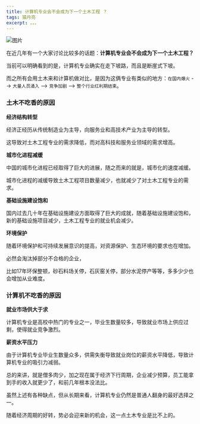```yaml
---
title: 计算机专业会不会成为下一个土木工程 ？
tags: 猿月亮
excerpt: 。。。
---
```


![图片](https://mmbiz.qpic.cn/mmbiz_png/GDI6N9VFdsQe5dNILzzoLt4mqwztEtw4H1vx1lniaxD4hwX5yNvNMju2C6LIhKtnw1ibq8kic1Ey9OIFCiaMmnIOXA/640?wx_fmt=png&from=appmsg&wxfrom=13&tp=wxpic)

在近几年有一个大家讨论比较多的话题：**计算机专业会不会成为下一个土木工程？**

当前可以明确看到的是，计算机专业确实在走下坡路，而且是断崖式下坡。

而之所有会用土木来和计算机做对比，是因为这俩专业有类似的地方：`在国内爆火` --> `大量人员涌入`  --> `竞争加剧`   --> `整个行业红利期结束`。

### 土木不吃香的原因

**经济结构转型**

经济正经历从传统制造业为主导，向服务业和高技术产业为主导的转型。

这导致对土木工程专业的需求降低，而对高科技和服务业领域的需求增高。

**城市化进程减缓**

中国的城市化进程已经取得了巨大的进展，随之而来的就是，城市化的速度减缓。

城市化进程的减缓导致土木工程项目数量减少，也就减少了对土木工程专业的需求。

**基础设施建设饱和**

国内过去几十年在基础设施建设方面取得了巨大的成就，随着基础设施建设饱和，新的基础设施项目减少，土木工程专业的就业机会减少。

**环境保护**

随着环境保护和可持续发展意识的提高，对资源保护、生态环境的要求也在增加。

必然会淘汰掉部分不合格的企业，

比如17年环保整顿，砂石料场关停，石灰窑关停，部分水泥停产等等，多多少少也会增加从业难度。

### 计算机不吃香的原因

**就业市场供大于求**

计算机专业是高校中热门的专业之一，毕业生数量较多，导致就业市场上供应过剩，使得就业竞争激烈。

**薪资水平压力**

由于计算机专业毕业生数量众多，供需失衡导致就业岗位的薪资水平降低，导致计算机专业的吸引力减弱。

总的来讲，就是僧多肉少，加之现在属于经济下行周期，企业减少预算，员工能拿到手的收入就更少了，和前几年根本没法比。

虽然上述有各种缺点，但从长期来看，计算机专业仍然是普通人翻身的最好选择之一。

随着经济周期的好转，势必会迎来新的机会，这一点土木专业是比不上的。

